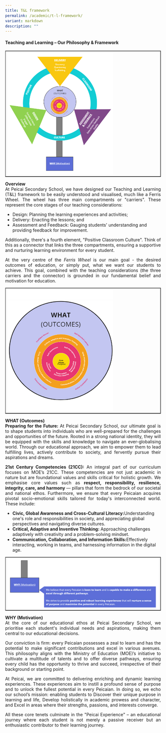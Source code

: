```yaml
---
title: T&L framework
permalink: /academic/t-l-framework/
variant: markdown
description: ""
---
```

<h4><strong>Teaching and Learning – Our Philosophy &amp; Framework</strong></h4>
<table style="border-collapse: collapse; width: 100%;" border="1">
<tbody>
<tr>
<td style="width: 100%;"><img style="width: 70%;" src="/images/T_and_L_1.jpg"></td>
</tr>
</tbody>
</table>
<p align="justify"><b>Overview</b><br>At Peicai Secondary School, we have designed our Teaching and Learning (T&amp;L) framework to be easily understood and visualised, much like a Ferris Wheel. The wheel has three main compartments or "carriers". These represent the core stages of our teaching considerations:</p>
<ul>
<li>Design: Planning the learning experiences and activities;</li>
<li>Delivery: Enacting the lessons; and</li>
<li>Assessment and Feedback: Gauging students' understanding and providing feedback for improvement.</li></ul>
<p align="justify">Additionally, there's a fourth element, "Positive Classroom Culture". Think of this as a connector that links the three compartments, ensuring a supportive and nurturing learning environment for every student.</p>
<p align="justify">At the very centre of the <i>Ferris Wheel</i> is our main goal - the desired outcomes of education, or simply put, what we want our students to achieve. This goal, combined with the teaching considerations (the three carriers and the connector) is grounded in our fundamental belief and motivation for education.</p>
<table style="border-collapse: collapse; width: 100%;" border="1">
<tbody>
<tr>
<td style="width: 100%;"><img style="width: 70%;" src="/images/T_and_L_2.jpg"></td>
</tr>
</tbody>
</table>
<p align="justify"><b>WHAT (Outcomes)</b><br><b>Preparing for the Future:</b> At Peicai Secondary School, our ultimate goal is to shape students into individuals who are well-prepared for the challenges and opportunities of the future. Rooted in a strong national identity, they will be equipped with the skills and knowledge to navigate an ever-globalising world. Through our educational approach, we aim to empower them to lead fulfilling lives, actively contribute to society, and fervently pursue their aspirations and dreams.</p>
<p align="justify"><b>21st Century Competencies (21CC):</b> An integral part of our curriculum focuses on MOE’s 21CC. These competencies are not just academic in nature but are foundational values and skills critical for holistic growth. We emphasise core values such as <b>respect, responsibility, resilience, integrity, care, and harmony </b>— pillars that form the bedrock of our societal and national ethos. Furthermore, we ensure that every Peicaian acquires pivotal socio-emotional skills tailored for today's interconnected world. These include:</p>
<ul>
	<li><b>Civic, Global Awareness and Cross-Cultural Literacy:</b>Understanding one's role and responsibilities in society, and appreciating global perspectives and navigating diverse cultures.</li>
	<li><b>Critical, Adaptive and Inventive Thinking:</b>  Approaching challenges adaptively with creativity and a problem-solving mindset.</li>
	<li><b>Communication, Collaboration, and Information Skills:</b>Effectively interacting, working in teams, and harnessing information in the digital age.</li></ul>
	<table style="border-collapse: collapse; width: 100%;" border="1">
<tbody>
<tr>
<td style="width: 100%;"><img style="width: 100%;" src="/images/T_and_L_3.jpg"></td>
</tr>
</tbody>
</table>
<p align="justify"><b>WHY (Motivation)</b><br>At the core of our educational ethos at Peicai Secondary School, we prioritise each student's individual needs and aspirations, making them central to our educational decisions.</p>
<p align="justify">Our conviction is firm: every Peicaian possesses a zeal to learn and has the potential to make significant contributions and excel in various avenues. This philosophy aligns with the Ministry of Education (MOE)’s initiative to cultivate a multitude of talents and to offer diverse pathways, ensuring every child has the opportunity to thrive and succeed, irrespective of their background or starting point.</p>
<p align="justify">At Peicai, we are committed to delivering enriching and dynamic learning experiences. These experiences aim to instill a profound sense of purpose and to unlock the fullest potential in every Peicaian. In doing so, we echo our school’s mission: enabling students to Discover their unique purpose in learning and life, Develop holistically in academic prowess and character, and Excel in areas where their strengths, passions, and interests converge.</p>
<p align="justify">All these core tenets culminate in the "Peicai Experience" – an educational journey where each student is not merely a passive receiver but an enthusiastic contributor to their learning journey.</p>